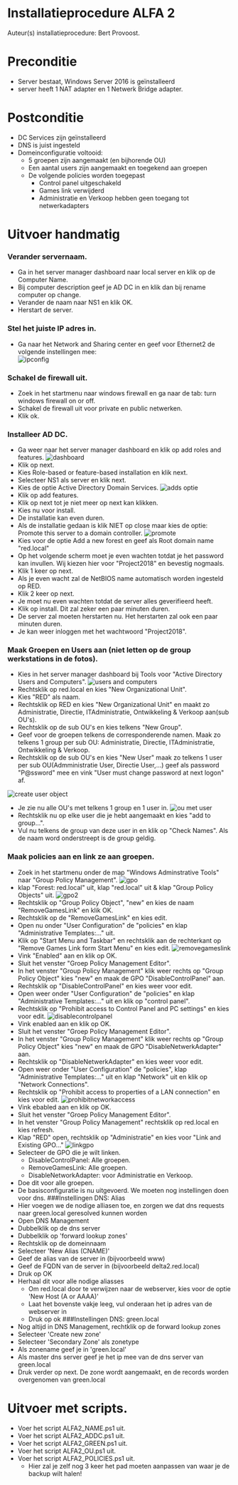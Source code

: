 # Installatieprocedure ALFA 2

Auteur(s) installatieprocedure: Bert Provoost.

# Preconditie
 * Server bestaat, Windows Server 2016 is geïnstalleerd
 * server heeft 1 NAT adapter en 1 Netwerk Bridge adapter.

# Postconditie
 * DC Services zijn geïnstalleerd
 * DNS is juist ingesteld
 * Domeinconfiguratie voltooid:
   * 5 groepen zijn aangemaakt (en bijhorende OU)
   * Een aantal users zijn aangemaakt en toegekend aan groepen
   * De volgende policies worden toegepast
     * Control panel uitgeschakeld
     * Games link verwijderd
     * Administratie en Verkoop hebben geen toegang tot netwerkadapters

# Uitvoer handmatig

### Verander servernaam.
 * Ga in het server manager dashboard naar local server en klik op de Computer Name.  
 * Bij computer description geef je AD DC in en klik dan bij rename computer op change.
 * Verander de naam naar NS1 en klik OK.
 * Herstart de server.

### Stel het juiste IP adres in.
 * Ga naar het Network and Sharing center en geef voor Ethernet2 de volgende instellingen mee:  
 ![ipconfig](https://user-images.githubusercontent.com/17174277/47616491-bda23b00-dabd-11e8-8fd3-b39273bd70a6.png)

### Schakel de firewall uit.
 * Zoek in het startmenu naar windows firewall en ga naar de tab: turn windows firewall on or off.
 * Schakel de firewall uit voor private en public netwerken.
 * Klik ok.
### Installeer AD DC.
 * Ga weer naar het server manager dashboard en klik op add roles and features.
![dashboard](https://user-images.githubusercontent.com/17174277/47568918-9ec36d80-d932-11e8-911e-2907d6029ee0.png)
 * Klik op next.
 * Kies Role-based or feature-based installation en klik next.
 * Selecteer NS1 als server en klik next.
 * Kies de optie Active Directory Domain Services.
 ![adds optie](https://user-images.githubusercontent.com/17174277/47569075-024d9b00-d933-11e8-8aae-cc349b6b730d.png)
 * Klik op add features.
 * Klik op next tot je niet meer op next kan klikken.
 * Kies nu voor install.
 * De installatie kan even duren.
 * Als de installatie gedaan is klik NIET op close maar kies de optie: Promote this server to a domain controller.
 ![promote](https://user-images.githubusercontent.com/17174277/47569458-f6aea400-d933-11e8-94ba-60cb6675a22c.png)
 * Kies voor de optie Add a new forest en geef als Root domain name "red.local"
 * Op het volgende scherm moet je even wachten totdat je het password kan invullen. Wij kiezen hier voor "Project2018" en bevestig nogmaals.
 * Klik 1 keer op next.
 * Als je even wacht zal de NetBIOS name automatisch worden ingesteld op RED.
 * Klik 2 keer op next.
 * Je moet nu even wachten totdat de server alles geverifieerd heeft.
 * Klik op install. Dit zal zeker een paar minuten duren.
 * De server zal moeten herstarten nu. Het herstarten zal ook een paar minuten duren.
 * Je kan weer inloggen met het wachtwoord "Project2018".

### Maak Groepen en Users aan (niet letten op de group werkstations in de fotos).
 * Kies in het server manager dashboard bij Tools voor "Active Directory Users and Computers".
 ![users and computers](https://user-images.githubusercontent.com/17174277/47575932-8c9dfb00-d943-11e8-9bc7-b49496b6da91.png)
 * Rechtsklik op red.local en kies "New Organizational Unit".
 * Kies "RED" als naam.
 * Rechtsklik op RED en kies "New Organizational Unit" en maakt zo Administratie, Directie, ITAdministratie, Ontwikkeling & Verkoop aan(sub OU's).
 * Rechtsklik op de sub OU's en kies telkens "New Group".
 * Geef voor de groepen telkens de corresponderende namen. Maak zo telkens 1 group per sub OU: Administratie, Directie, ITAdministratie, Ontwikkeling & Verkoop.
 * Rechtsklik op de sub OU's en kies "New User" maak zo telkens 1 user per sub OU(Admministratie User, Directie User,...) geef als password "P@ssword" mee en vink "User must change password at next logon" af.

 ![create user object](https://user-images.githubusercontent.com/17174277/47575396-4c8a4880-d942-11e8-880e-303fa263991f.png)

 * Je zie nu alle OU's met telkens 1 group en 1 user in.
![ou met user](https://user-images.githubusercontent.com/17174277/47576356-852b2180-d944-11e8-8365-ce932030e77e.png)
 * Rechtsklik nu op elke user die je hebt aangemaakt en kies "add to group...".
 * Vul nu telkens de group van deze user in en klik op "Check Names". Als de naam word onderstreept is de group geldig.

### Maak policies aan en link ze aan groepen.
 * Zoek in het startmenu onder de map "Windows Adminstrative Tools" naar "Group Policy Management".
![gpo](https://user-images.githubusercontent.com/17174277/47576901-e3a4cf80-d945-11e8-930a-5522eb5dfbdb.png)
 * klap "Forest: red.local" uit, klap "red.local" uit & klap "Group Policy Objects" uit.
 ![gpo2](https://user-images.githubusercontent.com/17174277/47577068-45fdd000-d946-11e8-9153-3f4aadf3cfd3.png)
 * Rechtsklik op "Group Policy Object", "new" en kies de naam "RemoveGamesLink" en klik OK.
 * Rechtsklik op de "RemoveGamesLink" en kies edit.
 * Open nu onder "User Configuration" de "policies" en klap "Administrative Templates:..." uit.
 * Klik op "Start Menu and Taskbar" en rechtsklik aan de rechterkant op "Remove Games Link form Start Menu" en kies edit.
 ![removegameslink](https://user-images.githubusercontent.com/17174277/47577470-46e33180-d947-11e8-96c8-c21eaf41db28.png)
 * Vink "Enabled" aan en klik op OK.
 * Sluit het venster "Groep Policy Management Editor".
 * In het venster "Group Policy Management" klik weer rechts op "Group Policy Object" kies "new" en maak de GPO "DisableControlPanel" aan.
 * Rechtsklik op "DisableControlPanel" en kies weer voor edit.
 * Open weer onder "User Configuration" de "policies" en klap "Administrative Templates:..." uit en klik op "control panel".
 * Rechtsklik op "Prohibit access to Control Panel and PC settings" en kies voor edit.
 ![disablecontrolpanel](https://user-images.githubusercontent.com/17174277/47616076-12db4e00-dab8-11e8-8898-fc2786b81b8b.png)
 * Vink enabled aan en klik op OK.
 * Sluit het venster "Groep Policy Management Editor".
 * In het venster "Group Policy Management" klik weer rechts op "Group Policy Object" kies "new" en maak de GPO "DisableNetwerkAdapter" aan.
 * Rechtsklik op "DisableNetwerkAdapter" en kies weer voor edit.
 * Open weer onder "User Configuration" de "policies", klap "Administrative Templates:..." uit en klap "Network" uit en klik op "Network Connections".
 * Rechtsklik op "Prohibit access to properties of a LAN connection" en kies voor edit.
 ![prohibitnetworkaccess](https://user-images.githubusercontent.com/17174277/47616056-d9a2de00-dab7-11e8-8497-00c9de947c7c.png)
 * Vink ebabled aan en klik op OK.
 * Sluit het venster "Groep Policy Management Editor".
 * In het venster "Group Policy Management" rechtsklik op red.local en kies refresh.
 * Klap "RED" open, rechtsklik op "Administratie" en kies voor "Link and Existing GPO..."
 ![linkgpo](https://user-images.githubusercontent.com/17174277/47616355-f8a36f00-dabb-11e8-9bb1-452517921162.png)
 * Selecteer de GPO die je wilt linken.
   * DisableControlPanel: Alle groepen.
   * RemoveGamesLink: Alle groepen.
   * DisableNetworkAdapter: voor Administratie en Verkoop.
 * Doe dit voor alle groepen.
 * De basisconfiguratie is nu uitgevoerd. We moeten nog instellingen doen voor dns.
###Instellingen DNS: Alias
 * Hier voegen we de nodige alliasen toe, en zorgen we dat dns requests naar green.local geresolved kunnen worden
 * Open DNS Management
 * Dubbelklik op de dns server
 * Dubbelklik op 'forward lookup zones'
 * Rechtsklik op de domeinnaam
 * Selecteer 'New Alias (CNAME)'
 * Geef de alias van de server in (bijvoorbeeld www)
 * Geef de FQDN van de server in (bijvoorbeeld delta2.red.local)
 * Druk op OK
 * Herhaal dit voor alle nodige aliasses
   * Om red.local door te verwijzen naar de webserver, kies voor de optie 'New Host (A or AAAA)'
   * Laat het bovenste vakje leeg, vul onderaan het ip adres van de webserver in
   * Druk op ok
###Instellingen DNS: green.local
 * Nog altijd in DNS Management, rechtklik op de forward lookup zones
 * Selecteer 'Create new zone'
 * Selecteer 'Secondary Zone' als zonetype
 * Als zonename geef je in 'green.local'
 * Als master dns server geef je het ip mee van de dns server van green.local
 * Druk verder op next. De zone wordt aangemaakt, en de records worden overgenomen van green.local
 
# Uitvoer met scripts.

 * Voer het script ALFA2_NAME.ps1 uit.  
 * Voer het script ALFA2_ADDC.ps1 uit.
 * Voer het script ALFA2_GREEN.ps1 uit.
 * Voer het script ALFA2_OU.ps1 uit.
 * Voer het script ALFA2_POLICIES.ps1 uit.
   * Hier zal je zelf nog 3 keer het pad moeten aanpassen van waar je de backup wilt halen!
